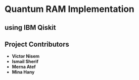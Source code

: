 # Quantum RAM Implementation
## using IBM Qiskit

## Project Contributors
- __Victor Nisem__
- __Ismail Sherif__
- __Merna Atef__
- __Mina Hany__
